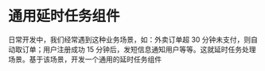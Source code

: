 

# 通用延时任务组件

日常开发中，我们经常遇到这种业务场景，如：外卖订单超 30 分钟未支付，则自动取订单；用户注册成功 15 分钟后，发短信息通知用户等等。这就延时任务处理场景。基于该场景，开发一个通用的延时任务组件
